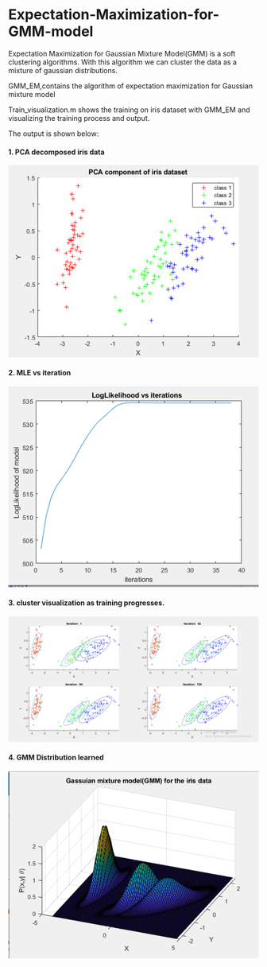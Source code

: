 # Expectation-Maximization-for-GMM-model

Expectation Maximization for Gaussian Mixture Model(GMM) is a soft clustering algorithms.
With this algorithm we can cluster the data as a mixture of gaussian distributions.

GMM_EM,contains the algorithm of expectation maximization for Gaussian mixture model

Train_visualization.m shows the training on iris dataset with GMM_EM and visualizing the training process and output.

The output is shown below:

#### 1. PCA decomposed iris data

![data_visualization](https://github.com/rajcurious/Expectation-Maximization-for-GMM-model/blob/main/Expectation%20Maximization/Gaussian_Mixture_Model_for_Clustering-master/iris_data_plot.PNG)


#### 2. MLE vs iteration

![MLE vs iteration](https://github.com/rajcurious/Expectation-Maximization-for-GMM-model/blob/main/Expectation%20Maximization/Gaussian_Mixture_Model_for_Clustering-master/cost%20vs%20iterations.PNG)


#### 3. cluster visualization as training progresses.

![training](https://github.com/rajcurious/Expectation-Maximization-for-GMM-model/blob/main/Expectation%20Maximization/Gaussian_Mixture_Model_for_Clustering-master/training.PNG)
 
#### 4. GMM Distribution learned

![GMM distribution](https://github.com/rajcurious/Expectation-Maximization-for-GMM-model/blob/main/Expectation%20Maximization/Gaussian_Mixture_Model_for_Clustering-master/3d%20distribution.PNG)










